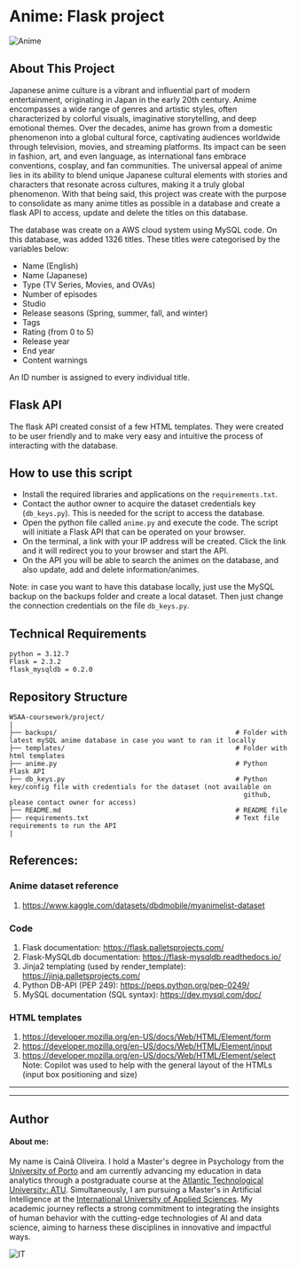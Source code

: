 # Anime: Flask project

![Anime](https://cdn.magicdecor.in/com/2023/10/20174720/Anime-Scenery-Wallpaper-for-Walls-710x488.jpg)


## About This Project

Japanese anime culture is a vibrant and influential part of modern entertainment, originating in Japan in the early 20th century. Anime encompasses a wide range of genres and artistic styles, often characterized by colorful visuals, imaginative storytelling, and deep emotional themes. Over the decades, anime has grown from a domestic phenomenon into a global cultural force, captivating audiences worldwide through television, movies, and streaming platforms. Its impact can be seen in fashion, art, and even language, as international fans embrace conventions, cosplay, and fan communities. The universal appeal of anime lies in its ability to blend unique Japanese cultural elements with stories and characters that resonate across cultures, making it a truly global phenomenon.
With that being said, this project was create with the purpose to consolidate as many anime titles as possible in a database and create a flask API to access, update and delete the titles on this database.

The database was create on a AWS cloud system using MySQL code. On this database, was added 1326 titles. These titles were categorised by the variables below:
   - Name (English)
   - Name (Japanese)
   - Type (TV Series, Movies, and OVAs)
   - Number of episodes
   - Studio
   - Release seasons (Spring, summer, fall, and winter)
   - Tags
   - Rating (from 0 to 5)
   - Release year
   - End year
   - Content warnings

An ID number is assigned to every individual title.

## Flask API

The flask API created consist of a few HTML templates. They were created to be user friendly and to make very easy and intuitive the process of interacting with the database.

## How to use this script

   - Install the required libraries and applications on the `requirements.txt`.
   - Contact the author owner to acquire the dataset credentials key (`db_keys.py`). This is needed for the script to access the database.
   - Open the python file called `anime.py` and execute the code. The script will initiate a Flask API that can be operated on your browser.
   - On the terminal, a link with your IP address will be created. Click the link and it will redirect you to your browser and start the API.
   - On the API you will be able to search the animes on the database, and also update, add and delete information/animes.

   Note: in case you want to have this database locally, just use the MySQL backup on the backups folder and create a local dataset. Then just change the connection credentials on the file `db_keys.py`.

## Technical Requirements

```
python = 3.12.7
Flask = 2.3.2
flask_mysqldb = 0.2.0
```

## Repository Structure

```
WSAA-coursework/project/
|
├── backups/                                             # Folder with latest mySQL anime database in case you want to ran it locally
├── templates/                                           # Folder with html templates
├── anime.py                                             # Python Flask API
├── db_keys.py                                           # Python key/config file with credentials for the dataset (not available on 
                                                           github, please contact owner for access)
├── README.md                                            # README file                                                         
├── requirements.txt                                     # Text file requirements to run the API
|
```

## References:

### Anime dataset reference

   1. https://www.kaggle.com/datasets/dbdmobile/myanimelist-dataset


### Code


   1. Flask documentation: https://flask.palletsprojects.com/
   2. Flask-MySQLdb documentation: https://flask-mysqldb.readthedocs.io/
   3. Jinja2 templating (used by render_template): https://jinja.palletsprojects.com/
   4. Python DB-API (PEP 249): https://peps.python.org/pep-0249/
   5. MySQL documentation (SQL syntax): https://dev.mysql.com/doc/

### HTML templates


   1. https://developer.mozilla.org/en-US/docs/Web/HTML/Element/form 
   2. https://developer.mozilla.org/en-US/docs/Web/HTML/Element/input
   3. https://developer.mozilla.org/en-US/docs/Web/HTML/Element/select 
Note: Copilot was used to help with the general layout of the HTMLs (input box positioning and size)


***
***

## Author


#### About me:

My name is Cainã Oliveira. I hold a Master's degree in Psychology from the [University of Porto](https://www.up.pt/portal/en/) and am currently advancing my education in data analytics through a postgraduate course at the [Atlantic Technological University: ATU](https://www.atu.ie/). Simultaneously, I am pursuing a Master's in Artificial Intelligence at the [International University of Applied Sciences](https://www.iu.org/). My academic journey reflects a strong commitment to integrating the insights of human behavior with the cutting-edge technologies of AI and data science, aiming to harness these disciplines in innovative and impactful ways.

![IT](https://erp.today/wp-content/uploads/2022/12/Artificial_Intelligence-2048x1024.jpg)